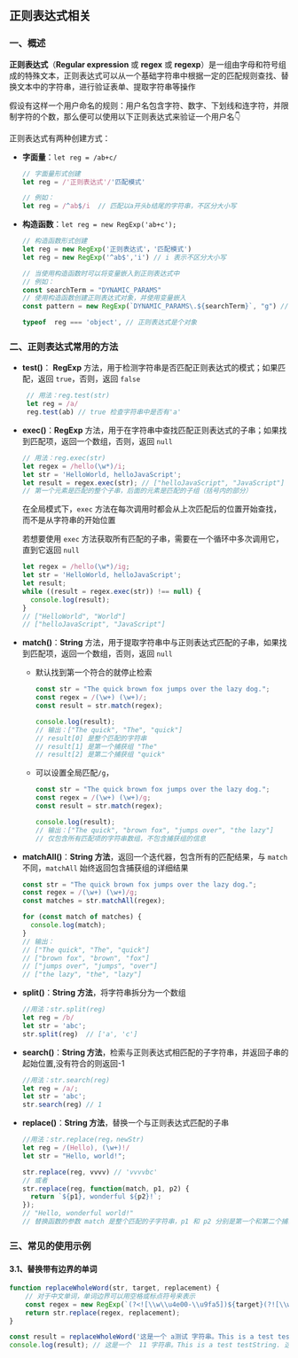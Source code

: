 ## 正则表达式相关

### 一、概述

**正则表达式**（**Regular expression** 或 **regex** 或 **regexp**）是一组由字母和符号组成的特殊文本，正则表达式可以从一个基础字符串中根据一定的匹配规则查找、替换文本中的字符串，进行验证表单、提取字符串等操作

假设有这样一个用户命名的规则：用户名包含字符、数字、下划线和连字符，并限制字符的个数，那么便可以使用以下正则表达式来验证一个用户名👇

正则表达式有两种创建方式：

- **字面量**：`let reg = /ab+c/`

  ```js
  // 字面量形式创建
  let reg = /'正则表达式'/'匹配模式'  
  
  // 例如： 
  let reg = /^ab$/i  // 匹配以a开头b结尾的字符串，不区分大小写
  ```

- **构造函数**：`let reg = new RegExp('ab+c');`

  ```js
  // 构造函数形式创建
  let reg = new RegExp('正则表达式'，'匹配模式')    
  let reg = new RegExp('^ab$','i') // i 表示不区分大小写
  
  // 当使用构造函数时可以将变量嵌入到正则表达式中
  // 例如：
  const searchTerm = "DYNAMIC_PARAMS"
  // 使用构造函数创建正则表达式对象，并使用变量嵌入
  const pattern = new RegExp(`DYNAMIC_PARAMS\.${searchTerm}`, "g") // g 表示全局搜索
  
  typeof  reg === 'object', // 正则表达式是个对象
  ```

### 二、正则表达式常用的方法

- **test()**： **RegExp** 方法，用于检测字符串是否匹配正则表达式的模式；如果匹配，返回 `true`，否则，返回 `false`

  ```js
   // 用法：reg.test(str)
   let reg = /a/  
   reg.test(ab) // true 检查字符串中是否有'a'
  ```

- **exec()**：**RegExp** 方法，用于在字符串中查找匹配正则表达式的子串；如果找到匹配项，返回一个数组，否则，返回 `null`

  ```js
  // 用法：reg.exec(str)
  let regex = /hello(\w*)/i;
  let str = 'HelloWorld, helloJavaScript';
  let result = regex.exec(str); // ["helloJavaScript", "JavaScript"]
  // 第一个元素是匹配的整个子串，后面的元素是匹配的子组（括号内的部分）
  ```

  在全局模式下，`exec` 方法在每次调用时都会从上次匹配后的位置开始查找，而不是从字符串的开始位置

  <!--这是因为正则表达式对象在全局模式下会记住上次匹配的位置 （可以通过 `regex.lastIndex` 属性获取）-->

  若想要使用 `exec` 方法获取所有匹配的子串，需要在一个循环中多次调用它，直到它返回 `null`

  ```js
  let regex = /hello(\w*)/ig;
  let str = 'HelloWorld, helloJavaScript';
  let result;
  while ((result = regex.exec(str)) !== null) {
    console.log(result);
  }
  // ["HelloWorld", "World"]
  // ["helloJavaScript", "JavaScript"]
  ```

- **match()**：**String** 方法，用于提取字符串中与正则表达式匹配的子串，如果找到匹配项，返回一个数组，否则，返回 `null`

  - 默认找到第一个符合的就停止检索

    ```javascript
    const str = "The quick brown fox jumps over the lazy dog.";
    const regex = /(\w+) (\w+)/;
    const result = str.match(regex);
    
    console.log(result);
    // 输出：["The quick", "The", "quick"]
    // result[0] 是整个匹配的字符串
    // result[1] 是第一个捕获组 "The"
    // result[2] 是第二个捕获组 "quick"
    
    ```

  - 可以设置全局匹配`/g`，

    ```javascript
    const str = "The quick brown fox jumps over the lazy dog.";
    const regex = /(\w+) (\w+)/g;
    const result = str.match(regex);
    
    console.log(result);
    // 输出：["The quick", "brown fox", "jumps over", "the lazy"]
    // 仅包含所有匹配项的字符串数组，不包含捕获组的信息
    ```

    <!--当 `match` 方法带有全局标志时，它会返回一个包含所有匹配项的数组，但不包括捕获组的信息，如果需要获取所有匹配项的捕获组信息，应该使用 `matchAll` 方法-->

- **matchAll()**：**String 方法**，返回一个迭代器，包含所有的匹配结果，与 `match` 不同，`matchAll` 始终返回包含捕获组的详细结果

  ```js
  const str = "The quick brown fox jumps over the lazy dog.";
  const regex = /(\w+) (\w+)/g;
  const matches = str.matchAll(regex);
  
  for (const match of matches) {
    console.log(match);
  }
  // 输出：
  // ["The quick", "The", "quick"]
  // ["brown fox", "brown", "fox"]
  // ["jumps over", "jumps", "over"]
  // ["the lazy", "the", "lazy"]
  ```

- **split()**：**String 方法**，将字符串拆分为一个数组

  ```js
  //用法：str.split(reg)
  let reg = /b/
  let str = 'abc'; 
  str.split(reg)  // ['a', 'c']
  ```

- **search()**：**String 方法**，检索与正则表达式相匹配的子字符串，并返回子串的起始位置,没有符合的则返回-1

  ```js
  //用法：str.search(reg)
  let reg = /a/;
  let str = 'abc';
  str.search(reg) // 1
  ```

- **replace()**：**String 方法**，替换一个与正则表达式匹配的子串

  ```js
  //用法：str.replace(reg，newStr)
  let reg = /(Hello), (\w+)!/
  let str = "Hello, world!";
  
  str.replace(reg, vvvv) // 'vvvvbc'
  // 或者
  str.replace(reg, function(match, p1, p2) {
    return `${p1}, wonderful ${p2}!`;
  }); 
  // "Hello, wonderful world!"
  // 替换函数的参数 match 是整个匹配的子字符串，p1 和 p2 分别是第一个和第二个捕获组
  ```


### 三、常见的使用示例

#### 3.1、替换带有边界的单词

```javascript
function replaceWholeWord(str, target, replacement) {
    // 对于中文单词，单词边界可以用空格或标点符号来表示
    const regex = new RegExp(`(?<![\\w\\u4e00-\\u9fa5])${target}(?![\\w\\u4e00-\\u9fa5])`, 'g');
    return str.replace(regex, replacement);
}

const result = replaceWholeWord('这是一个 a测试 字符串。This is a test testString. 这是一个 a测试字符串。', 'a测试', ' 11')
console.log(result); // 这是一个  11 字符串。This is a test testString. 这是一个 a测试字符串。
```

